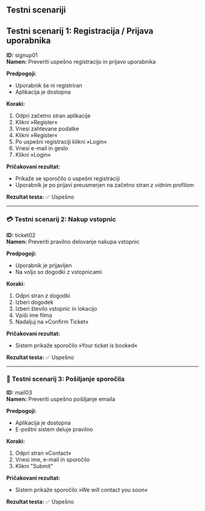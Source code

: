##  Testni scenariji

##  Testni scenarij 1: Registracija / Prijava uporabnika
**ID:** signup01  
**Namen:** Preveriti uspešno registracijo in prijavo uporabnika  

**Predpogoji:**
- Uporabnik še ni registriran  
- Aplikacija je dostopna  

**Koraki:**
1. Odpri začetno stran aplikacije  
2. Klikni »Register«  
3. Vnesi zahtevane podatke 
4. Klikni »Register«  
5. Po uspešni registraciji klikni »Login«  
6. Vnesi e-mail in geslo  
7. Klikni »Login«  

**Pričakovani rezultat:**  
- Prikaže se sporočilo o uspešni registraciji  
- Uporabnik je po prijavi preusmerjen na začetno stran z vidnim profilom  

**Rezultat testa:** ✅ Uspešno  

---

### 💳 Testni scenarij 2: Nakup vstopnic
**ID:** ticket02  
**Namen:** Preveriti pravilno delovanje nakupa vstopnic  

**Predpogoji:**
- Uporabnik je prijavljen  
- Na voljo so dogodki z vstopnicami  

**Koraki:**
1. Odpri stran z dogodki  
2. Izberi dogodek  
3. Izberi število vstopnic in lokacijo  
4. Vpiši ime filma
5. Nadaljuj na »Confirm Ticket«  

**Pričakovani rezultat:**  
- Sistem prikaže sporočilo »Your ticket is booked«  


**Rezultat testa:** ✅ Uspešno  

---

### 📧 Testni scenarij 3: Pošiljanje sporočila
**ID:** mail03  
**Namen:** Preveriti uspešno pošiljanje emaila

**Predpogoji:**
- Aplikacija je dostopna  
- E-poštni sistem deluje pravilno  

**Koraki:**
1. Odpri stran »Contact«  
2. Vnesi ime, e-mail in sporočilo  
3. Klikni "Submit"

**Pričakovani rezultat:**  
- Sistem prikaže sporočilo »We will contact you soon«  


**Rezultat testa:** ✅ Uspešno 